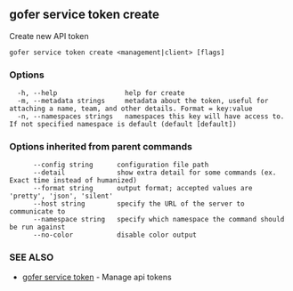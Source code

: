 ## gofer service token create

Create new API token

```
gofer service token create <management|client> [flags]
```

### Options

```
  -h, --help                 help for create
  -m, --metadata strings     metadata about the token, useful for attaching a name, team, and other details. Format = key:value
  -n, --namespaces strings   namespaces this key will have access to. If not specified namespace is default (default [default])
```

### Options inherited from parent commands

```
      --config string      configuration file path
      --detail             show extra detail for some commands (ex. Exact time instead of humanized)
      --format string      output format; accepted values are 'pretty', 'json', 'silent'
      --host string        specify the URL of the server to communicate to
      --namespace string   specify which namespace the command should be run against
      --no-color           disable color output
```

### SEE ALSO

- [gofer service token](gofer_service_token.md) - Manage api tokens
